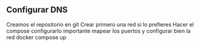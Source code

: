 ## Configurar DNS
Creamos el repositorio en git
Crear primero una red si lo prefieres
Hacer el compose
configurarlo importante mapear los puertos y configurar bien la red
docker compose up
